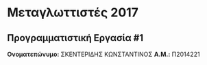 # Μεταγλωττιστές 2017
## Προγραμματιστική Εργασία #1

**Ονοματεπώνυμο:** ΣΚΕΝΤΕΡΙΔΗΣ ΚΩΝΣΤΑΝΤΙΝΟΣ
**Α.Μ.:** Π2014221


